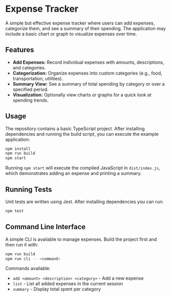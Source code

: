 # Expense Tracker

A simple but effective expense tracker where users can add expenses, categorize them, and see a summary of their spending. The application may include a basic chart or graph to visualize expenses over time.

## Features

- **Add Expenses:** Record individual expenses with amounts, descriptions, and categories.
- **Categorization:** Organize expenses into custom categories (e.g., food, transportation, utilities).
- **Summary View:** See a summary of total spending by category or over a specified period.
- **Visualization:** Optionally view charts or graphs for a quick look at spending trends.

## Usage

The repository contains a basic TypeScript project. After installing dependencies and running the build script, you can execute the example application:

```bash
npm install
npm run build
npm start
```

Running `npm start` will execute the compiled JavaScript in `dist/index.js`, which demonstrates adding an expense and printing a summary.

## Running Tests

Unit tests are written using Jest. After installing dependencies you can run:

```bash
npm test
```

## Command Line Interface

A simple CLI is available to manage expenses. Build the project first and then run it with:

```bash
npm run build
npm run cli -- <command>
```

Commands available:

- `add <amount> <description> <category>` - Add a new expense
- `list` - List all added expenses in the current session
- `summary` - Display total spent per category
